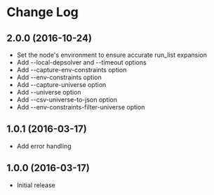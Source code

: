 # Change Log

## 2.0.0 (2016-10-24)

* Set the node's environment to ensure accurate run_list expansion
* Add --local-depsolver and --timeout options
* Add --capture-env-constraints option
* Add --env-constraints option
* Add --capture-universe option
* Add --universe option
* Add --csv-universe-to-json option
* Add --env-constraints-filter-universe option

## 1.0.1 (2016-03-17)

* Add error handling

## 1.0.0 (2016-03-17)

* Initial release
